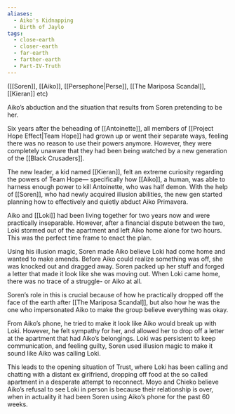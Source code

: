 ```yaml
---
aliases:
  - Aiko's Kidnapping
  - Birth of Jaylo
tags:
  - close-earth
  - closer-earth
  - far-earth
  - farther-earth
  - Part-IV-Truth
---
```

([[Soren]], [[Aiko]], [[Persephone|Perse]], [[The Mariposa Scandal]], [[Kieran]] etc)

Aiko’s abduction and the situation that results from Soren pretending to be her.

Six years after the beheading of [[Antoinette]], all members of [[Project Hope Effect|Team Hope]] had grown up or went their separate ways, feeling there was no reason to use their powers anymore. However, they were completely unaware that they had been being watched by a new generation of the [[Black Crusaders]].

The new leader, a kid named [[Kieran]], felt an extreme curiosity regarding the powers of Team Hope— specifically how [[Aiko]], a human, was able to harness enough power to kill Antoinette, who was half demon. With the help of [[Soren]], who had newly acquired illusion abilities, the new gen started planning how to effectively and quietly abduct Aiko Primavera. 

Aiko and [[Loki]] had been living together for two years now and were practically inseparable. However, after a financial dispute between the two, Loki stormed out of the apartment and left Aiko home alone for two hours. This was the perfect time frame to enact the plan. 

Using his illusion magic, Soren made Aiko believe Loki had come home and wanted to make amends. Before Aiko could realize something was off, she was knocked out and dragged away. Soren packed up her stuff and forged a letter that made it look like she was moving out. When Loki came home, there was no trace of a struggle- or Aiko at all.

Soren’s role in this is crucial because of how he practically dropped off the face of the earth after [[The Mariposa Scandal]], but also how he was the one who impersonated Aiko to make the group believe everything was okay. 

From Aiko’s phone, he tried to make it look like Aiko would break up with Loki. However, he felt sympathy for her, and allowed her to drop off a letter at the apartment that had Aiko’s belongings. Loki was persistent to keep communication, and feeling guilty, Soren used illusion magic to make it sound like Aiko was calling Loki.

This leads to the opening situation of Trust, where Loki has been calling and chatting with a distant ex girlfriend, dropping off food at the so called apartment in a desperate attempt to reconnect. Moyo and Chieko believe Aiko’s refusal to see Loki in person is because their relationship is over, when in actuality it had been Soren using Aiko’s phone for the past 60 weeks. 
